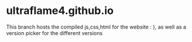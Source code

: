 # ultraflame4.github.io

This branch hosts the compiled js,css,html for the website : ), as well as a version picker for the different versions
